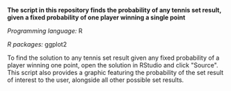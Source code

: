**The script in this repository finds the probability of any tennis set result, given a fixed probability of one player winning a single point**

*Programming language:* R

*R packages:* ggplot2

To find the solution to any tennis set result given any fixed probability of a player winning one point, open the solution in RStudio and click "Source". This script also provides a graphic featuring the probability of the set result of interest to the user, alongside all other possible set results.
